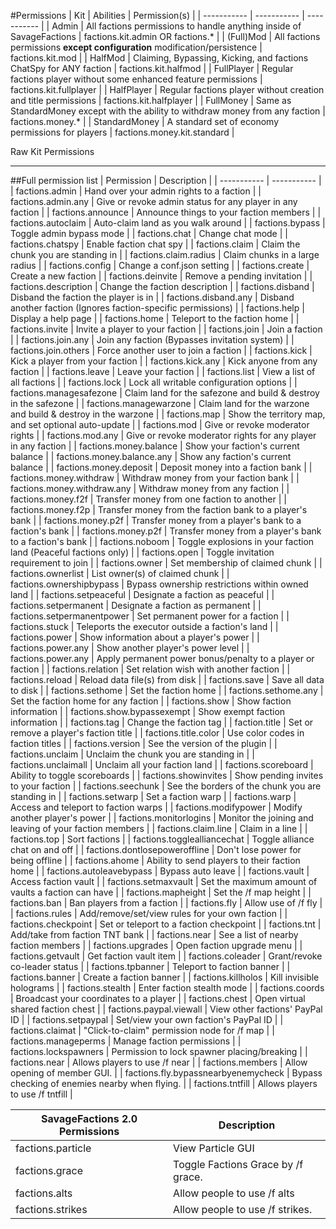 #Permissions
| Kit | Abilities |	Permission(s) |
| ----------- | ----------- | ----------- |
| Admin | All factions permissions to handle anything inside of SavageFactions | factions.kit.admin OR factions.* |
| (Full)Mod | All factions permissions **except configuration** modification/persistence | factions.kit.mod |
| HalfMod | Claiming, Bypassing, Kicking, and factions ChatSpy for ANY faction | factions.kit.halfmod |
| FullPlayer | Regular factions player without some enhanced feature permissions |  factions.kit.fullplayer |
| HalfPlayer | Regular factions player without creation and title permissions | factions.kit.halfplayer |
| FullMoney | Same as StandardMoney except with the ability to withdraw money from any faction | factions.money.* |
| StandardMoney | A standard set of economy permissions for players | factions.money.kit.standard |

Raw Kit Permissions
___

##Full permission list
| Permission | Description |
| ----------- | ----------- |
| factions.admin | Hand over your admin rights to a faction |
| factions.admin.any | Give or revoke admin status for any player in any faction |
| factions.announce | Announce things to your faction members |
| factions.autoclaim | Auto-claim land as you walk around |
| factions.bypass | Toggle admin bypass mode |
| factions.chat | Change chat mode |
| factions.chatspy | Enable faction chat spy |
| factions.claim | Claim the chunk you are standing in |
| factions.claim.radius | Claim chunks in a large radius |
| factions.config | Change a conf.json setting |
| factions.create | Create a new faction |
| factions.deinvite | Remove a pending invitation |
| factions.description | Change the faction description |
| factions.disband | Disband the faction the player is in |
| factions.disband.any | Disband another faction (Ignores faction-specific permissions) |
| factions.help | Display a help page |
| factions.home | Teleport to the faction home |
| factions.invite | Invite a player to your faction |
| factions.join | Join a faction |
| factions.join.any | Join any faction (Bypasses invitation system) |
| factions.join.others | Force another user to join a faction |
| factions.kick | Kick a player from your faction |
| factions.kick.any | Kick anyone from any faction |
| factions.leave | Leave your faction |
| factions.list | View a list of all factions |
| factions.lock | Lock all writable configuration options |
| factions.managesafezone | Claim land for the safezone and build & destroy in the safezone |
| factions.managewarzone | Claim land for the warzone and build & destroy in the warzone |
| factions.map | Show the territory map, and set optional auto-update |
| factions.mod | Give or revoke moderator rights |
| factions.mod.any | Give or revoke moderator rights for any player in any faction |
| factions.money.balance | Show your faction's current balance |
| factions.money.balance.any | Show any faction's current balance |
| factions.money.deposit | Deposit money into a faction bank |
| factions.money.withdraw | Withdraw money from your faction bank |
| factions.money.withdraw.any | Withdraw money from any faction |
| factions.money.f2f | Transfer money from one faction to another |
| factions.money.f2p | Transfer money from the faction bank to a player's bank |
| factions.money.p2f | Transfer money from a player's bank to a faction's bank |
| factions.money.p2f | Transfer money from a player's bank to a faction's bank |
| factions.noboom | Toggle explosions in your faction land (Peaceful factions only) |
| factions.open | Toggle invitation requirement to join |
| factions.owner | Set membership of claimed chunk |
| factions.ownerlist | List owner(s) of claimed chunk |
| factions.ownershipbypass | Bypass ownership restrictions within owned land |
| factions.setpeaceful | Designate a faction as peaceful |
| factions.setpermanent | Designate a faction as permanent |
| factions.setpermanentpower | Set permanent power for a faction |
| factions.stuck | Teleports the executor outside a faction's land |
| factions.power | Show information about a player's power |
| factions.power.any | Show another player's power level |
| factions.power.any | Apply permanent power bonus/penalty to a player or faction |
| factions.relation | Set relation wish with another faction |
| factions.reload | Reload data file(s) from disk |
| factions.save | Save all data to disk |
| factions.sethome | Set the faction home |
| factions.sethome.any | Set the faction home for any faction |
| factions.show | Show faction information |
| factions.show.bypassexempt | Show exempt faction information |
| factions.tag | Change the faction tag |
| faction.title | Set or remove a player's faction title |
| factions.title.color | Use color codes in faction titles |
| factions.version | See the version of the plugin |
| factions.unclaim | Unclaim the chunk you are standing in |
| factions.unclaimall | Unclaim all your faction land |
| factions.scoreboard | Ability to toggle scoreboards |
| factions.showinvites | Show pending invites to your faction |
| factions.seechunk | See the borders of the chunk you are standing in |
| factions.setwarp | Set a faction warp |
| factions.warp | Access and teleport to faction warps |
| factions.modifypower | Modify another player's power |
| factions.monitorlogins | Monitor the joining and leaving of your faction members |
| factions.claim.line | Claim in a line |
| factions.top | Sort factions |
| factions.togglealliancechat | Toggle alliance chat on and off |
| factions.dontlosepoweroffline | Don't lose power for being offline |
| factions.ahome | Ability to send players to their faction home |
| factions.autoleavebypass | Bypass auto leave |
| factions.vault | Access faction vault |
| factions.setmaxvault | Set the maximum amount of vaults a faction can have |
| factions.mapheight | Set the /f map height |
| factions.ban | Ban players from a faction |
| factions.fly | Allow use of /f fly |
| factions.rules | Add/remove/set/view rules for your own faction |
| factions.checkpoint | Set or teleport to a faction checkpoint |
| factions.tnt | Add/take from faction TNT bank |
| factions.near | See a list of nearby faction members |
| factions.upgrades | Open faction upgrade menu |
| factions.getvault | Get faction vault item |
| factions.coleader | Grant/revoke co-leader status |
| factions.tpbanner | Teleport to faction banner |
| factions.banner | Create a faction banner |
| factions.killholos | Kill invisible holograms |
| factions.stealth | Enter faction stealth mode |
| factions.coords | Broadcast your coordinates to a player |
| factions.chest | Open virtual shared faction chest |
| factions.paypal.viewall | View other factions' PayPal ID |
| factions.setpaypal | Set/view your own faction's PayPal ID |
| factions.claimat | "Click-to-claim" permission node for /f map |
| factions.manageperms | Manage faction permissions |
| factions.lockspawners | Permission to lock spawner placing/breaking |
| factions.near | Allows players to use /f near |
| factions.members | Allow opening of member GUI. |
| factions.fly.bypassnearbyenemycheck | Bypass checking of enemies nearby when flying. |
| factions.tntfill | Allows players to use /f tntfill |

| SavageFactions 2.0 Permissions | Description |
| ----------- | ----------- |
| factions.particle | View Particle GUI |
| factions.grace | Toggle Factions Grace by /f grace. |
| factions.alts | Allow people to use /f alts |
| factions.strikes | Allow people to use /f strikes. |
